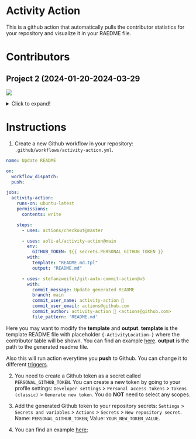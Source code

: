 # Activity Action

This is a github action that automatically pulls the contributor statistics for your repository
and visualize it in your RAEDME file.

# Contributors

## Project 2 (2024-01-20-2024-03-29
![](https://github.com/aoli-al/activity-action/blob/main/example/image.svg)
<details>
    <summary>Click to expand!</summary>
<table><tr>
<th>
    <table>
        <tr>
            <th>
                <table>
                    <tr>
                        <th>
                            <a href="https://github.com/aoli-al">
                                <img src="https://github.com/aoli-al.png" alt="1" width=100px height=100px>
                            </a>
                        </th>
                    <tr>
                    <tr>
                        <th>
                            <a href="https://github.com/aoli-al/activity-action/commits?author=aoli-al">aoli-al</a>
                        </th>
                    <tr>
                </table>
            </th>
            <th>
                <table>
                    <tr>
                        <th align="left">
                            Commit: 29
                        </th>
                    <tr>
                    <tr>
                        <th align="left">
                            Addition: 64596
                        </th>
                    <tr>
                    <tr>
                        <th align="left">
                            Deletion: 336
                        </th>
                    <tr>
                    <tr>
                        <th align="left">
                            Issues: 0
                        </th>
                    <tr>
                    <tr>
                        <th align="left">
                            PRs: 0
                        </th>
                    <tr>
                    <tr>
                        <th align="left">
                            Comments: 0
                        </th>
                    <tr>
                </table>
            </th>
        <tr>
    </table>
</th>
</tr></table></details>




# Instructions

1. Create a new Github workflow in your repository: `.github/workflows/activity-action.yml`.

```yml
name: Update README

on:
  workflow_dispatch:
  push:

jobs:
  activity-action:
    runs-on: ubuntu-latest
    permissions:
      contents: write

    steps:
      - uses: actions/checkout@master

      - uses: aoli-al/activity-action@main
        env:
          GITHUB_TOKEN: ${{ secrets.PERSONAL_GITHUB_TOKEN }}
        with:
          template: "README.md.tpl"
          output: "README.md"

      - uses: stefanzweifel/git-auto-commit-action@v5
        with:
          commit_message: Update generated README
          branch: main
          commit_user_name: activity-action 🤖
          commit_user_email: actions@github.com
          commit_author: activity-action 🤖 <actions@github.com>
          file_pattern: 'README.md'
```

Here you may want to modify the **template** and **output**. **template** is the template README file with placeholder <code>{-Activity<foo></foo>Location-}</code> where the contributor table will be shown. You can find an example [here](https://github.com/aoli-al/activity-action-example/blob/main/README.md.tpl). **output** is the path to the generated readme file.

Also this will run action everytime you **push** to Github. You can change it to different [triggers](https://docs.github.com/en/actions/using-workflows/workflow-syntax-for-github-actions#on).

2. You need to create a Github token as a secret called `PERSONAL_GITHUB_TOKEN`. You can create a new token by going to your profile settings: `Developer settings` > `Personal access tokens` > `Tokens (classic)` > `Generate new token`. You do **NOT** need to select any scopes.

3. Add the generated Github token to your repository secrets: `Settings` > `Secrets and variables` > `Actions` > `Secrets` > `New repository secret`. Name: `PERSONAL_GITHUB_TOKEN`; Value: `YOUR_NEW_TOKEN_VALUE`.

4. You can find an example [here](https://github.com/aoli-al/activity-action-example);
